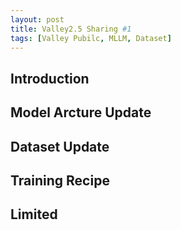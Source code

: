 ```yaml
---
layout: post
title: Valley2.5 Sharing #1
tags: [Valley Pubilc, MLLM, Dataset]
---
```


## Introduction

## Model Arcture Update

## Dataset Update

## Training Recipe

## Limited